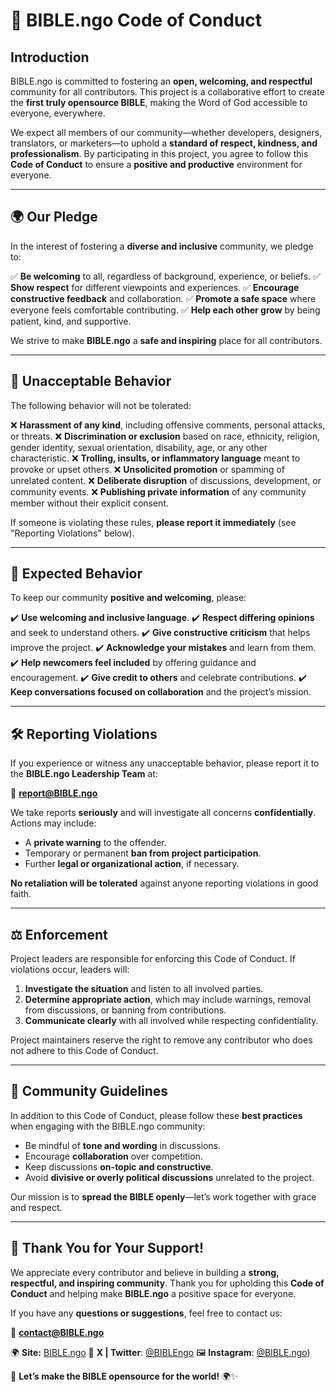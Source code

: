 # 📖 BIBLE.ngo Code of Conduct

## **Introduction**

BIBLE.ngo is committed to fostering an **open, welcoming, and respectful** community for all contributors. This project is a collaborative effort to create the **first truly opensource BIBLE**, making the Word of God accessible to everyone, everywhere.

We expect all members of our community—whether developers, designers, translators, or marketers—to uphold a **standard of respect, kindness, and professionalism**. By participating in this project, you agree to follow this **Code of Conduct** to ensure a **positive and productive** environment for everyone.

---

## **🌍 Our Pledge**

In the interest of fostering a **diverse and inclusive** community, we pledge to:

✅ **Be welcoming** to all, regardless of background, experience, or beliefs.
✅ **Show respect** for different viewpoints and experiences.
✅ **Encourage constructive feedback** and collaboration.
✅ **Promote a safe space** where everyone feels comfortable contributing.
✅ **Help each other grow** by being patient, kind, and supportive.

We strive to make **BIBLE.ngo** a **safe and inspiring** place for all contributors.

---

## **🚫 Unacceptable Behavior**

The following behavior will not be tolerated:

❌ **Harassment of any kind**, including offensive comments, personal attacks, or threats.
❌ **Discrimination or exclusion** based on race, ethnicity, religion, gender identity, sexual orientation, disability, age, or any other characteristic.
❌ **Trolling, insults, or inflammatory language** meant to provoke or upset others.
❌ **Unsolicited promotion** or spamming of unrelated content.
❌ **Deliberate disruption** of discussions, development, or community events.
❌ **Publishing private information** of any community member without their explicit consent.

If someone is violating these rules, **please report it immediately** (see "Reporting Violations" below).

---

## **🤝 Expected Behavior**

To keep our community **positive and welcoming**, please:

✔️ **Use welcoming and inclusive language**.
✔️ **Respect differing opinions** and seek to understand others.
✔️ **Give constructive criticism** that helps improve the project.
✔️ **Acknowledge your mistakes** and learn from them.
✔️ **Help newcomers feel included** by offering guidance and encouragement.
✔️ **Give credit to others** and celebrate contributions.
✔️ **Keep conversations focused on collaboration** and the project’s mission.

---

## **🛠 Reporting Violations**

If you experience or witness any unacceptable behavior, please report it to the **BIBLE.ngo Leadership Team** at:

📧 **[report@BIBLE.ngo](mailto:report@BIBLE.ngo)**

We take reports **seriously** and will investigate all concerns **confidentially**. Actions may include:

- A **private warning** to the offender.
- Temporary or permanent **ban from project participation**.
- Further **legal or organizational action**, if necessary.

**No retaliation will be tolerated** against anyone reporting violations in good faith.

---

## **⚖️ Enforcement**

Project leaders are responsible for enforcing this Code of Conduct. If violations occur, leaders will:

1. **Investigate the situation** and listen to all involved parties.
2. **Determine appropriate action**, which may include warnings, removal from discussions, or banning from contributions.
3. **Communicate clearly** with all involved while respecting confidentiality.

Project maintainers reserve the right to remove any contributor who does not adhere to this Code of Conduct.

---

## **📢 Community Guidelines**

In addition to this Code of Conduct, please follow these **best practices** when engaging with the BIBLE.ngo community:

- Be mindful of **tone and wording** in discussions.
- Encourage **collaboration** over competition.
- Keep discussions **on-topic and constructive**.
- Avoid **divisive or overly political discussions** unrelated to the project.

Our mission is to **spread the BIBLE openly**—let’s work together with grace and respect.

---

## **🙌 Thank You for Your Support!**

We appreciate every contributor and believe in building a **strong, respectful, and inspiring community**. Thank you for upholding this **Code of Conduct** and helping make **BIBLE.ngo** a positive space for everyone.

If you have any **questions or suggestions**, feel free to contact us:

📧 **[contact@BIBLE.ngo](mailto:contact@BIBLE.ngo)**

🌍 **Site:** [BIBLE.ngo](https://www.BIBLE.ngo)
📢 **X | Twitter**: [@BIBLEngo](https://x.com/BIBLEngo)
🖼️ **Instagram**: [@BIBLE.ngo](https://www.instagram.com/bible.ngo))

📖 **Let’s make the BIBLE opensource for the world!** 🌍✨
